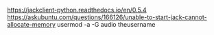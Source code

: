 https://jackclient-python.readthedocs.io/en/0.5.4
https://askubuntu.com/questions/166126/unable-to-start-jack-cannot-allocate-memory
usermod -a -G audio theusername